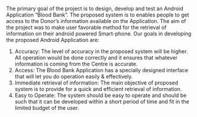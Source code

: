 The primary goal of the project is to design, develop and test an Android Application “Blood Bank”. The proposed system is to enables people to get access to the Donor’s information available on the Application. The aim of the project was to make user favorable method for the retrieval of information on their android powered Smart-phone.   Our goals in developing the proposed Android Application are:  
1. Accuracy: The level of accuracy in the proposed system will be higher. All operation would be done correctly and it ensures that whatever information is coming from the Centre is accurate.  
2. Access: The Blood Bank Application has a specially designed interface that will let you do operation easily & effectively.  
3. Immediate retrieval of information: The main objective of proposed system is to provide for a quick and efficient retrieval of information.  
4. Easy to Operate: The system should be easy to operate and should be such that it can be developed within a short period of time and fit in the limited budget of the user. 

